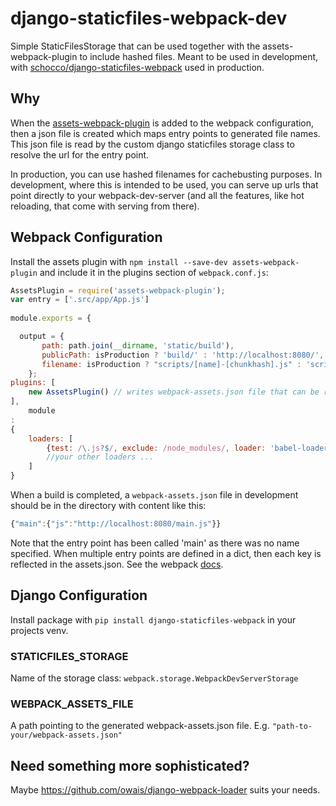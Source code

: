 # django-staticfiles-webpack-dev

Simple StaticFilesStorage that can be used together with the assets-webpack-plugin to include hashed files. Meant to be used in development, with [schocco/django-staticfiles-webpack](https://github.com/schocco/django-staticfiles-webpack) used in production.

## Why

When the [assets-webpack-plugin](https://github.com/sporto/assets-webpack-plugin) is added to the webpack configuration, then a json file is created which maps entry points
to generated file names.
This json file is read by the custom django staticfiles storage class to resolve the url for the entry point.

In production, you can use hashed filenames for cachebusting purposes. In development, where this is intended to be used, you can serve up urls that point directly to your webpack-dev-server (and all the features, like hot reloading, that come with serving from there).


## Webpack Configuration

Install the assets plugin with `npm install --save-dev assets-webpack-plugin`
and include it in the plugins section of `webpack.conf.js`:

```javascript
AssetsPlugin = require('assets-webpack-plugin');
var entry = ['.src/app/App.js']
  
module.exports = {

  output = {
       path: path.join(__dirname, 'static/build'),
       publicPath: isProduction ? 'build/' : 'http://localhost:8080/',
       filename: isProduction ? "scripts/[name]-[chunkhash].js" : 'scripts/[name].js'
    };
plugins: [
    new AssetsPlugin() // writes webpack-assets.json file that can be read in by custom django storage class
],
    module
:
{
    loaders: [
        {test: /\.js?$/, exclude: /node_modules/, loader: 'babel-loader'},
        //your other loaders ...
    ]
}
```

When a build is completed, a `webpack-assets.json` file in development should be in the directory with content like this:

```javascript
{"main":{"js":"http://localhost:8080/main.js"}}
```

Note that the entry point has been called 'main' as there was no name specified.
When multiple entry points are defined in a dict, then each key is reflected in the assets.json.
See the webpack [docs](https://webpack.github.io/docs/multiple-entry-points.html).


## Django Configuration

Install package with `pip install django-staticfiles-webpack` in your projects venv.

### STATICFILES_STORAGE
Name of the storage class: `webpack.storage.WebpackDevServerStorage`

### WEBPACK_ASSETS_FILE
A path pointing to the generated webpack-assets.json file. E.g. `"path-to-your/webpack-assets.json"`


## Need something more sophisticated?
Maybe https://github.com/owais/django-webpack-loader suits your needs.
